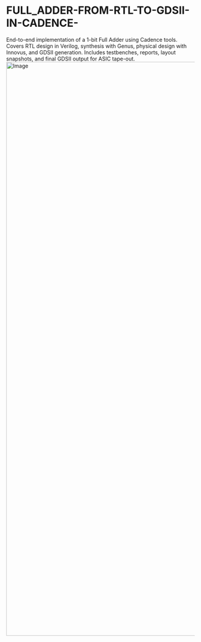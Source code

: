 # FULL_ADDER-FROM-RTL-TO-GDSII-IN-CADENCE-
End-to-end implementation of a 1-bit Full Adder using Cadence tools. Covers RTL design in Verilog, synthesis with Genus, physical design with Innovus, and GDSII generation. Includes testbenches, reports, layout snapshots, and final GDSII output for ASIC tape-out.
<img width="1024" height="1536" alt="Image" src="https://github.com/user-attachments/assets/47bd66f3-e7ae-431d-b5c6-30d254eb0564" />
